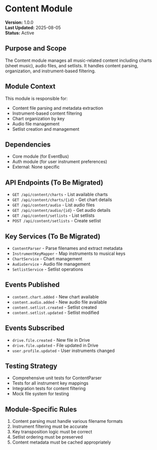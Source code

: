 # Content Module

**Version:** 1.0.0  
**Last Updated:** 2025-08-05  
**Status:** Active

## Purpose and Scope
The Content module manages all music-related content including charts (sheet music), audio files, and setlists. It handles content parsing, organization, and instrument-based filtering.

## Module Context
This module is responsible for:
- Content file parsing and metadata extraction
- Instrument-based content filtering
- Chart organization by key
- Audio file management
- Setlist creation and management

## Dependencies
- Core module (for EventBus)
- Auth module (for user instrument preferences)
- External: None specific

## API Endpoints (To Be Migrated)
- `GET /api/content/charts` - List available charts
- `GET /api/content/charts/{id}` - Get chart details
- `GET /api/content/audio` - List audio files
- `GET /api/content/audio/{id}` - Get audio details
- `GET /api/content/setlists` - List setlists
- `POST /api/content/setlists` - Create setlist

## Key Services (To Be Migrated)
- `ContentParser` - Parse filenames and extract metadata
- `InstrumentKeyMapper` - Map instruments to musical keys
- `ChartService` - Chart management
- `AudioService` - Audio file management
- `SetlistService` - Setlist operations

## Events Published
- `content.chart.added` - New chart available
- `content.audio.added` - New audio file available
- `content.setlist.created` - Setlist created
- `content.setlist.updated` - Setlist modified

## Events Subscribed
- `drive.file.created` - New file in Drive
- `drive.file.updated` - File updated in Drive
- `user.profile.updated` - User instruments changed

## Testing Strategy
- Comprehensive unit tests for ContentParser
- Tests for all instrument key mappings
- Integration tests for content filtering
- Mock file system for testing

## Module-Specific Rules
1. Content parsing must handle various filename formats
2. Instrument filtering must be accurate
3. Key transposition logic must be correct
4. Setlist ordering must be preserved
5. Content metadata must be cached appropriately